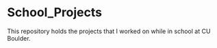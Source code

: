 # School_Projects

This repository holds the projects that I worked on while in school at CU Boulder.
